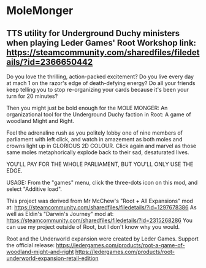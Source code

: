 # MoleMonger
TTS utility for Underground Duchy ministers when playing Leder Games' Root
Workshop link: https://steamcommunity.com/sharedfiles/filedetails/?id=2366650442
----------------
Do you love the thrilling, action-packed excitement?
Do you live every day at mach 1 on the razor's edge of death-defying energy?
Do all your friends keep telling you to stop re-organizing your cards because it's been your turn for 20 minutes?

Then you might just be bold enough for the MOLE MONGER: An organizational tool for the Underground Duchy faction in Root: A game of woodland Might and Right.

Feel the adrenaline rush as you politely lobby one of nine members of parliament with left click, and watch in amazement as both moles and crowns light up in GLORIOUS 2D COLOUR.
Click again and marvel as those same moles metaphorically explode back to their sad, desaturated lives.

YOU'LL PAY FOR THE WHOLE PARLIAMENT, BUT YOU'LL ONLY USE THE EDGE.

USAGE:
From the "games" menu, click the three-dots icon on this mod, and select "Additive load".

This project was derived from Mr McChew's "Root + All Expansions" mod at:
https://steamcommunity.com/sharedfiles/filedetails/?id=1297678386
As well as Eldin's "Darwin's Journey" mod at:
https://steamcommunity.com/sharedfiles/filedetails/?id=2315268286
You can use my project outside of Root, but I don't know why you would.

Root and the Underworld expansion were created by Leder Games. Support the official release:
https://ledergames.com/products/root-a-game-of-woodland-might-and-right
https://ledergames.com/products/root-underworld-expansion-retail-edition
